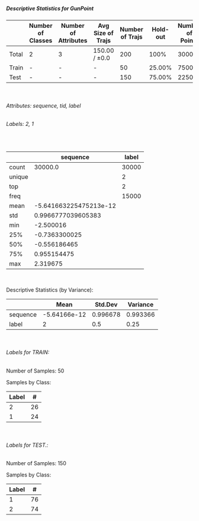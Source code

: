 ##### Descriptive Statistics for GunPoint


|       |   Number of Classes |   Number of Attributes |   Avg Size of Trajs |   Number of Trajs | Hold-out   |   Number of Points |   Longest Size |   Shortest Size |
|-------|---------------------|------------------------|---------------------|-------------------|------------|--------------------|----------------|-----------------|
| Total | 2                   | 3                      | 150.00 / ±0.0       | 200               | 100%       |              30000 |            150 |             150 |
| Train | -                   | -                      | -                   | 50                | 25.00%     |               7500 |            150 |             150 |
| Test  | -                   | -                      | -                   | 150               | 75.00%     |              22500 |            150 |             150 |

&nbsp;

###### Attributes: sequence, tid, label


###### Labels: 2, 1

&nbsp;

|        | sequence               | label   |
|--------|------------------------|---------|
| count  | 30000.0                | 30000   |
| unique |                        | 2       |
| top    |                        | 2       |
| freq   |                        | 15000   |
| mean   | -5.641663225475213e-12 |         |
| std    | 0.9966777039605383     |         |
| min    | -2.500016              |         |
| 25%    | -0.7363300025          |         |
| 50%    | -0.556186465           |         |
| 75%    | 0.955154475            |         |
| max    | 2.319675               |         |

&nbsp;

Descriptive Statistics (by Variance): 


|          |         Mean |   Std.Dev |   Variance |
|----------|--------------|-----------|------------|
| sequence | -5.64166e-12 |  0.996678 |   0.993366 |
| label    |  2           |  0.5      |   0.25     |

&nbsp;

###### Labels for TRAIN:


Number of Samples: 50
Samples by Class:
|   Label |   # |
|---------|-----|
|       2 |  26 |
|       1 |  24 |

&nbsp;

###### Labels for TEST.:


Number of Samples: 150
Samples by Class:
|   Label |   # |
|---------|-----|
|       1 |  76 |
|       2 |  74 |